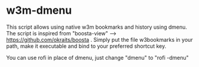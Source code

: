 # w3m-dmenu
This script allows using native w3m bookmarks and history using dmenu.
The script is inspired from "boosta-view" --> https://github.com/okraits/boosta .
Simply put the file w3bookmarks in your path, make it executable and bind to your preferred shortcut key.

You can use rofi in place of dmenu, just change "dmenu" to "rofi -dmenu"
